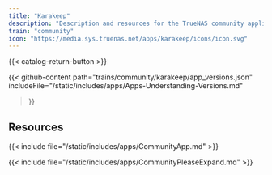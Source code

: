 ```yaml
---
title: "Karakeep"
description: "Description and resources for the TrueNAS community application called Karakeep."
train: "community"
icon: "https://media.sys.truenas.net/apps/karakeep/icons/icon.svg"
---
```


{{< catalog-return-button >}}

{{< github-content 
    path="trains/community/karakeep/app_versions.json"
	includeFile="/static/includes/apps/Apps-Understanding-Versions.md"
>}}

## Resources

{{< include file="/static/includes/apps/CommunityApp.md" >}}

{{< include file="/static/includes/apps/CommunityPleaseExpand.md" >}}
